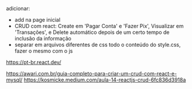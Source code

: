 adicionar:
 - add <span> na page inicial
 - CRUD com react: Create em 'Pagar Conta' e 'Fazer Pix', Visualizar em 'Transações', e Delete automático depois de um certo tempo de inclusão da informação
 - separar em arquivos diferentes de css todo o conteúdo do style.css, fazer o mesmo com o js

 https://pt-br.react.dev/ 

 https://awari.com.br/guia-completo-para-criar-um-crud-com-react-e-mysql/
 https://kosmicke.medium.com/aula-14-reactjs-crud-6fc836d3918a 
